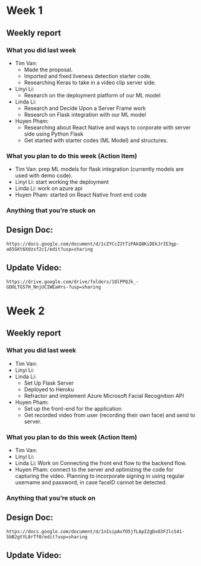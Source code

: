 # Week 1
## Weekly report
### What you did last week
- Tim Van:
  + Made the proposal.
  + Imported and fixed liveness detection starter code.
  + Researching Keras to take in a video clip server side.
- Linyi Li:
  + Research on the deployment platform of our ML model
- Linda Li:
  + Research and Decide Upon a Server Frame work
  + Research on Flask integration with our ML model
- Huyen Pham:
  + Researching about React Native and ways to corporate with server side using Python Flask
  + Get started with starter codes (ML Model) and structures.

### What you plan to do this week (Action Item)
- Tim Van: prep ML models for flask integration (currently models are used with demo code).
- Linyi Li: start working the deployment
- Linda Li: work on azure api
- Huyen Pham: started on React Native front end code

### Anything that you’re stuck on

## Design Doc:
`https://docs.google.com/document/d/1cZYCcZ2tTiPAkQ8KiDEkJrIE3gp-a65GKt6Xdzsf2cI/edit?usp=sharing`

## Update Video:
`https://drive.google.com/drive/folders/1QlPPQJk_-GDOLTG57H_NnjUCIWEaHrs-?usp=sharing`

# Week 2
## Weekly report
### What you did last week
- Tim Van:
- Linyi Li:
- Linda Li: 
  - Set Up Flask Server
  - Deployed to Heroku
  - Refractor and implement Azure Microsoft Facial Recognition API 
- Huyen Pham:
  + Set up the front-end for the application
  + Get recorded video from user (recording their own face) and send to server.

### What you plan to do this week (Action Item)
- Tim Van:
- Linyi Li:
- Linda Li: Work on Connecting the front  end flow to the backend flow.
- Huyen Pham: connect to the server and optimizing the code for capturing the video. Planning to incorporate signing in using regular username and password, in case faceID cannot be detected.

### Anything that you’re stuck on

## Design Doc:
`https://docs.google.com/document/d/1nIsipAxfO5jfLApIZgDxO3F2lcS41-5bB2gtYL8rTf0/edit?usp=sharing`

## Update Video:
